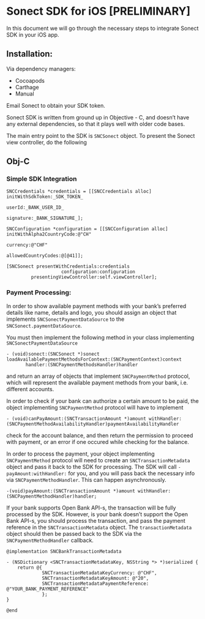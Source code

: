 # Sonect SDK for iOS [PRELIMINARY]

In this document we will go through the necessary steps to integrate
Sonect SDK in your iOS app. 

## Installation: 

Via dependency managers:
- Cocoapods 
- Carthage
- Manual

Email Sonect to obtain your SDK token.

Sonect SDK is written from ground up in Objective - C, and doesn’t have any external dependencies, so that it plays well with older code bases. 

The main entry point to the SDK is `SNCSonect` object. To present the Sonect view controller, do the following

## Obj-C

### Simple SDK Integration 
```
SNCCredentials *credentials = [[SNCCredentials alloc] initWithSdkToken:_SDK_TOKEN_
                                                                userId:_BANK_USER_ID_
                                                             signature:_BANK_SIGNATURE_];

SNCConfiguration *configuration = [[SNCConfiguration alloc] initWithAlpha2CountryCode:@"CH"
                                                                             currency:@"CHF"
                                                                  allowedCountryCodes:@[@41]];

[SNCSonect presentWithCredentials:credentials
                    configuration:configuration
         presentingViewController:self.viewController];
```

### Payment Processing: 

In order to show available payment methods with your bank’s preferred details like name, details and logo, you should assign an object that implements `SNCSonectPaymentDataSource` to the `SNCSonect.paymentDataSource`. 

You must then implement the following method in your class implementing `SNCSonectPaymentDataSource`
```
- (void)sonect:(SNCSonect *)sonect loadAvailablePaymentMethodsForContext:(SNCPaymentContext)context 
       handler:(SNCPaymentMethodsHandler)handler
```

and return an array of objects that implement `SNCPaymentMethod` protocol, which will represent the available payment methods from your bank, i.e. different accounts. 

In order to check if your bank can authorize a certain amount to be paid, the object implementing `SNCPaymentMethod` protocol will have to implement 

`- (void)canPayAmount:(SNCTransactionAmount *)amount withHandler:(SNCPaymentMethodAvailabilityHandler)paymentAvailabilityHandler
` 

check for the account balance, and then return the permission to proceed with payment, or an error if one occured while checking for the balance. 

In order to process the payment, your object implementing `SNCPaymentMethod` protocol will need to create an `SNCTransactionMetadata` object and pass it back to the SDK for processing. The SDK will call `-payAmount:withHandler:` for you, and you will pass back the necessary info via `SNCPaymentMethodHandler`. This can happen asynchronously. 

```
-(void)payAmount:(SNCTransactionAmount *)amount withHandler:(SNCPaymentMethodHandler)handler;
```

If your bank supports Open Bank API-s, the transaction will be fully processed by the SDK. However, is your bank doesn’t support the Open Bank API-s, you should process the transaction, and pass the payment reference in the `SNCTransactionMetadata` object. The `transactionMetadata` object should then be passed back to the SDK via the `SNCPaymentMethodHandler` callback. 

```
@implementation SNCBankTransactionMetadata

- (NSDictionary <SNCTransactionMetadataKey, NSString *> *)serialized {
    return @{
             SNCTransactionMetadataKeyCurrency: @"CHF",
             SNCTransactionMetadataKeyAmount: @"20",
             SNCTransactionMetadataPaymentReference: @"YOUR_BANK_PAYMENT_REFERENCE"
             };
}

@end
```
